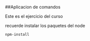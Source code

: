 ##Aplicacion de comandos

Este es el ejercicio del curso

recuerde instalar los paquetes del node


~~~~~~~~~~~
npm-install
~~~~~~~~~~~